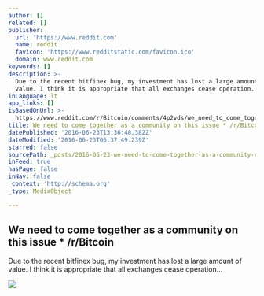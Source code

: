 ```yaml
---
author: []
related: []
publisher:
  url: 'https://www.reddit.com'
  name: reddit
  favicon: 'https://www.redditstatic.com/favicon.ico'
  domain: www.reddit.com
keywords: []
description: >-
  Due to the recent bitfinex bug, my investment has lost a large amount of
  value. I think it is appropriate that all exchanges cease operation...
inLanguage: lt
app_links: []
isBasedOnUrl: >-
  https://www.reddit.com/r/Bitcoin/comments/4p2vds/we_need_to_come_together_as_a_community_on_this/
title: We need to come together as a community on this issue * /r/Bitcoin
datePublished: '2016-06-23T13:36:48.382Z'
dateModified: '2016-06-23T06:37:49.239Z'
starred: false
sourcePath: _posts/2016-06-23-we-need-to-come-together-as-a-community-on-this-issue-rb.md
inFeed: true
hasPage: false
inNav: false
_context: 'http://schema.org'
_type: MediaObject

---
```

<article style=""><h1>We need to come together as a community on this issue * /r/Bitcoin</h1><p>Due to the recent bitfinex bug, my investment has lost a large amount of value. I think it is appropriate that all exchanges cease operation...</p><img src="https://www.redditstatic.com/icon.png" /></article>